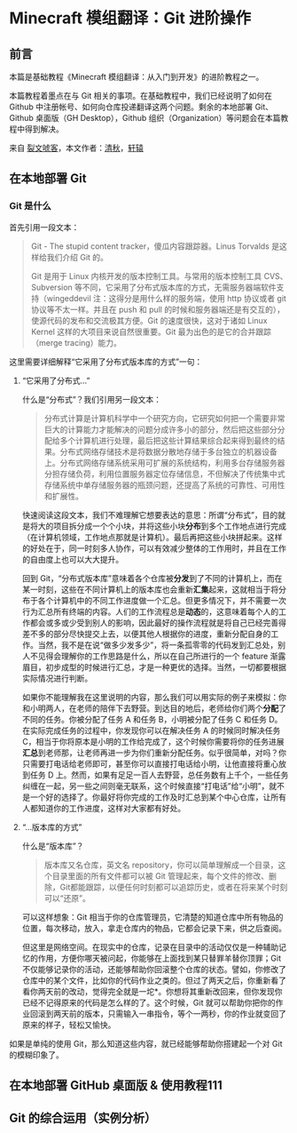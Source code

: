 # Minecraft 模组翻译：Git 进阶操作

## 前言

本篇是基础教程《Minecraft 模组翻译：从入门到开发》的进阶教程之一。

本篇教程着墨点在与 Git 相关的事项。在基础教程中，我们已经说明了如何在 Github 中注册帐号、如何向仓库投递翻译这两个问题。剩余的本地部署 Git、Github 桌面版（GH Desktop），Github 组织（Organization）等问题会在本篇教程中得到解决。

来自 [裂文唬客](https://github.com/LWHK)，本文作者：[清秋](https://github.com/TUsama)，[轩辕](https://github.com/WuzgXY-GitHub)

## 在本地部署 Git

### Git 是什么

首先引用一段文本：

> Git - The stupid content tracker，傻瓜内容跟踪器。Linus Torvalds 是这样给我们介绍 Git 的。
> 
> Git 是用于 Linux 内核开发的版本控制工具。与常用的版本控制工具 CVS、Subversion 等不同，它采用了分布式版本库的方式，无需服务器端软件支持（wingeddevil 注：这得分是用什么样的服务端，使用 http 协议或者 git 协议等不太一样。并且在 push 和 pull 的时候和服务器端还是有交互的），使源代码的发布和交流极其方便。Git 的速度很快，这对于诸如 Linux Kernel 这样的大项目来说自然很重要。Git 最为出色的是它的合并跟踪（merge tracing）能力。

这里需要详细解释“它采用了分布式版本库的方式”一句：

1. “它采用了分布式...”
   
    什么是“分布式”？我们引用另一段文本：

   > 分布式计算是计算机科学中一个研究方向，它研究如何把一个需要非常巨大的计算能力才能解决的问题分成许多小的部分，然后把这些部分分配给多个计算机进行处理，最后把这些计算结果综合起来得到最终的结果。分布式网络存储技术是将数据分散地存储于多台独立的机器设备上。分布式网络存储系统采用可扩展的系统结构，利用多台存储服务器分担存储负荷，利用位置服务器定位存储信息，不但解决了传统集中式存储系统中单存储服务器的瓶颈问题，还提高了系统的可靠性、可用性和扩展性。

    快速阅读这段文本，我们不难理解它想要表达的意思：所谓“分布式”，目的就是将大的项目拆分成一个个小块，并将这些小块**分布**到多个工作地点进行完成（在计算机领域，工作地点那就是计算机）。最后再把这些小块拼起来。这样的好处在于，同一时刻多人协作，可以有效减少整体的工作用时，并且在工作的自由度上也可以大大提升。

    回到 Git，“分布式版本库”意味着各个仓库被**分发**到了不同的计算机上，而在某一时刻，这些在不同计算机上的版本库也会重新**汇集**起来，这就相当于将分布于各个计算机中的不同工作进度做一个汇总。但更多情况下，并不需要一次行为汇总所有终端的内容。人们的工作流程总是**动态**的，这意味着每个人的工作都会或多或少受到别人的影响，因此最好的操作流程就是将自己已经完善得差不多的部分尽快提交上去，以便其他人根据你的进度，重新分配自身的工作。当然，我不是在说“做多少发多少”，将一条孤零零的代码发到汇总处，别人不见得会理解你的工作思路是什么，所以在自己所进行的一个 feature 渐露眉目，初步成型的时候进行汇总，才是一种更优的选择。当然，一切都要根据实际情况进行判断。

    如果你不能理解我在这里说明的内容，那么我们可以用实际的例子来模拟：你和小明两人，在老师的陪伴下去野营。到达目的地后，老师给你们两个**分配**了不同的任务。你被分配了任务 A 和任务 B，小明被分配了任务 C 和任务 D。在实际完成任务的过程中，你发现你可以在解决任务 A 的时候同时解决任务 C，相当于你将原本是小明的工作给完成了，这个时候你需要将你的任务进展**汇总**到老师那，让老师再进一步为你们重新分配任务。似乎很简单，对吗？你只需要打电话给老师即可，甚至你可以直接打电话给小明，让他直接将重心放到任务 D 上。然而，如果有足足一百人去野营，总任务数有上千个，一些任务纠缠在一起，另一些之间则毫无联系，这个时候直接“打电话”给“小明”，就不是一个好的选择了。你最好将你完成的工作及时汇总到某个中心仓库，让所有人都知道你的工作进度，这样对大家都有好处。

2. “...版本库的方式”

    什么是“版本库”？

    > 版本库又名仓库，英文名 repository，你可以简单理解成一个目录，这个目录里面的所有文件都可以被 Git 管理起来，每个文件的修改、删除，Git都能跟踪，以便任何时刻都可以追踪历史，或者在将来某个时刻可以“还原”。

    可以这样想象：Git 相当于你的仓库管理员，它清楚的知道仓库中所有物品的位置，每次移动，放入，拿走仓库内的物品，它都会记录下来，供之后查阅。

    但这里是网络空间。在现实中的仓库，记录在目录中的活动仅仅是一种辅助记忆的作用，方便你哪天被问起，你能够在上面找到某只替罪羊替你顶罪；Git 不仅能够记录你的活动，还能够帮助你回滚整个仓库的状态。譬如，你修改了仓库中的某个文件，比如你的代码作业之类的。但过了两天之后，你重新看了看你两天前的改动，觉得完全就是一坨*。你想将其重新改回来，但你发现你已经不记得原来的代码是怎么样的了。这个时候，Git 就可以帮助你把你的作业回滚到两天前的版本，只需输入一串指令，等个一两秒，你的作业就变回了原来的样子，轻松又愉快。

如果是单纯的使用 Git，那么知道这些内容，就已经能够帮助你搭建起一个对 Git 的模糊印象了。

## 在本地部署 GitHub 桌面版 & 使用教程111

## Git 的综合运用（实例分析）
